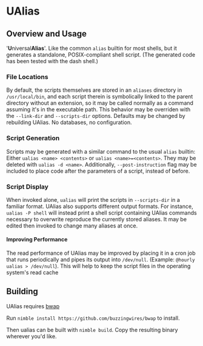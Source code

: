 UAlias
======

Overview and Usage
------------------

'**U**niversal**Alias**'. Like the common `alias` builtin for most shells, but it generates a standalone, POSIX-compliant shell script. (The generated code has been tested with the dash shell.)

### File Locations ###

By default, the scripts themselves are stored in an `aliases` directory in `/usr/local/bin`, and each script therein is symbolically linked to the parent directory without an extension, so it may be called normally as a command assuming it's in the executable path. This behavior may be overriden with the `--link-dir` and `--scripts-dir` options. Defaults may be changed by rebuilding UAlias. No databases, no configuration.

### Script Generation ###

Scripts may be generated with a similar command to the usual `alias` builtin: Either `ualias <name> <contents>` or `ualias <name>=<contents>`. They may be deleted with `ualias -d <name>`. Additionally, `--post-instruction` flag may be included to place code after the parameters of a script, instead of before.

### Script Display ###

When invoked alone, `ualias` will print the scripts in `--scripts-dir` in a familiar format. UAlias also supports different output formats. For instance, `ualias -P shell` will instead print a shell script containing UAlias commands necessary to overwrite reproduce the currently stored aliases. It may be edited then invoked to change many aliases at once.

#### Improving Performance ####

The read performance of UAlias may be improved by placing it in a cron job that runs periodically and pipes its output into `/dev/null`. (Example: `@hourly ualias > /dev/null`). This will help to keep the script files in the operating system's read cache

Building
--------

UAlias requires [bwap](https://github.com/buzzingwires/bwap)

Run `nimble install https://github.com/buzzingwires/bwap` to install.

Then ualias can be built with `nimble build`. Copy the resulting binary wherever you'd like.
